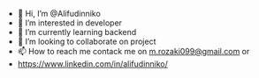 - 👋 Hi, I’m @Alifudinniko
- 👀 I’m interested in developer
- 🌱 I’m currently learning backend 
- 💞️ I’m looking to collaborate on project
- 📫 How to reach me contack me on m.rozaki099@gmail.com or
- https://www.linkedin.com/in/alifudinniko/

<!---
Alifudinniko/Alifudinniko is a ✨ special ✨ repository because its `README.md` (this file) appears on your GitHub profile.
You can click the Preview link to take a look at your changes.
--->
